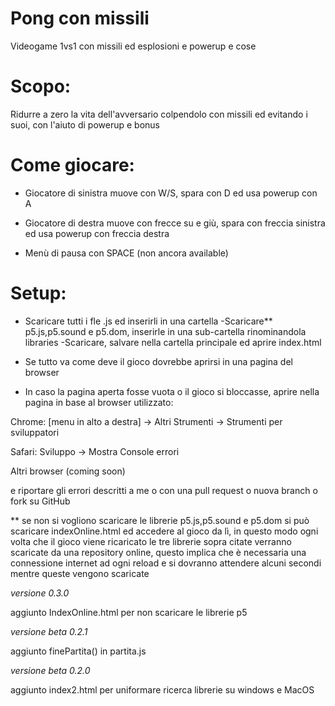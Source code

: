 # Pong con missili

Videogame 1vs1 con missili ed esplosioni e powerup e cose 

# Scopo:
Ridurre a zero la vita dell'avversario colpendolo con missili ed evitando i suoi, con l'aiuto di powerup e bonus 

# Come giocare:
- Giocatore di sinistra muove con W/S, spara con D ed usa powerup con A
- Giocatore di destra muove con frecce su e giù, spara con freccia sinistra ed usa powerup con freccia destra

- Menù di pausa con SPACE (non ancora available)

# Setup:
- Scaricare tutti i fle .js ed inserirli in una cartella
-Scaricare** p5.js,p5.sound e p5.dom, inserirle in una sub-cartella rinominandola libraries
-Scaricare, salvare nella cartella principale ed aprire index.html

- Se tutto va come deve il gioco dovrebbe aprirsi in una pagina del browser
- In caso la pagina aperta fosse vuota o il gioco si bloccasse, aprire nella pagina in base al browser utilizzato: 

Chrome: [menu in alto a destra] -> Altri Strumenti -> Strumenti per sviluppatori

Safari: Sviluppo -> Mostra Console errori 

Altri browser (coming soon)

e riportare gli errori descritti a me o con una pull request o nuova branch o fork su GitHub


** 
se non si vogliono scaricare le librerie p5.js,p5.sound e p5.dom si può scaricare indexOnline.html ed accedere al gioco da lì, in questo modo ogni volta che il gioco viene ricaricato le tre librerie sopra citate verranno scaricate da una repository online, questo implica che è necessaria una connessione internet ad ogni reload e si dovranno attendere alcuni secondi mentre queste vengono scaricate
 



_versione 0.3.0_

aggiunto IndexOnline.html per non scaricare le librerie p5

_versione beta 0.2.1_

aggiunto finePartita() in partita.js

_versione beta 0.2.0_

aggiunto index2.html per uniformare ricerca librerie su windows e MacOS
